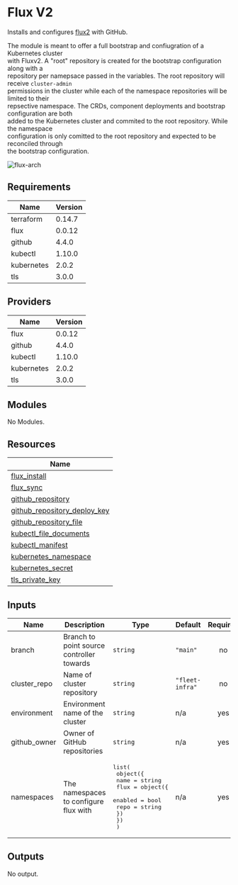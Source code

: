 # Flux V2

Installs and configures [flux2](https://github.com/fluxcd/flux2) with GitHub.

The module is meant to offer a full bootstrap and confiugration of a Kubernetes cluster  
with Fluxv2. A "root" repository is created for the bootstrap configuration along with a  
repository per namepsace passed in the variables. The root repository will receive `cluster-admin`  
permissions in the cluster while each of the namespace repositories will be limited to their  
repsective namespace. The CRDs, component deployments and bootstrap configuration are both  
added to the Kubernetes cluster and commited to the root repository. While the namespace  
configuration is only comitted to the root repository and expected to be reconciled through  
the bootstrap configuration.

![flux-arch](../../../assets/fluxcd-v2.jpg)

## Requirements

| Name | Version |
|------|---------|
| terraform | 0.14.7 |
| flux | 0.0.12 |
| github | 4.4.0 |
| kubectl | 1.10.0 |
| kubernetes | 2.0.2 |
| tls | 3.0.0 |

## Providers

| Name | Version |
|------|---------|
| flux | 0.0.12 |
| github | 4.4.0 |
| kubectl | 1.10.0 |
| kubernetes | 2.0.2 |
| tls | 3.0.0 |

## Modules

No Modules.

## Resources

| Name |
|------|
| [flux_install](https://registry.terraform.io/providers/fluxcd/flux/0.0.12/docs/data-sources/install) |
| [flux_sync](https://registry.terraform.io/providers/fluxcd/flux/0.0.12/docs/data-sources/sync) |
| [github_repository](https://registry.terraform.io/providers/hashicorp/github/4.4.0/docs/data-sources/repository) |
| [github_repository_deploy_key](https://registry.terraform.io/providers/hashicorp/github/4.4.0/docs/resources/repository_deploy_key) |
| [github_repository_file](https://registry.terraform.io/providers/hashicorp/github/4.4.0/docs/resources/repository_file) |
| [kubectl_file_documents](https://registry.terraform.io/providers/gavinbunney/kubectl/1.10.0/docs/data-sources/file_documents) |
| [kubectl_manifest](https://registry.terraform.io/providers/gavinbunney/kubectl/1.10.0/docs/resources/manifest) |
| [kubernetes_namespace](https://registry.terraform.io/providers/hashicorp/kubernetes/2.0.2/docs/resources/namespace) |
| [kubernetes_secret](https://registry.terraform.io/providers/hashicorp/kubernetes/2.0.2/docs/resources/secret) |
| [tls_private_key](https://registry.terraform.io/providers/hashicorp/tls/3.0.0/docs/resources/private_key) |

## Inputs

| Name | Description | Type | Default | Required |
|------|-------------|------|---------|:--------:|
| branch | Branch to point source controller towards | `string` | `"main"` | no |
| cluster\_repo | Name of cluster repository | `string` | `"fleet-infra"` | no |
| environment | Environment name of the cluster | `string` | n/a | yes |
| github\_owner | Owner of GitHub repositories | `string` | n/a | yes |
| namespaces | The namespaces to configure flux with | <pre>list(<br>    object({<br>      name = string<br>      flux = object({<br>        enabled = bool<br>        repo    = string<br>      })<br>    })<br>  )</pre> | n/a | yes |

## Outputs

No output.
